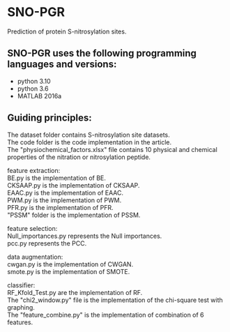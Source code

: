 # SNO-PGR
Prediction of protein S-nitrosylation sites.

## SNO-PGR uses the following programming languages and versions:
* python 3.10
* python 3.6
* MATLAB 2016a


## Guiding principles:

The dataset folder contains S-nitrosylation site datasets.  
The code folder is the code implementation in the article.  
The "physiochemical_factors.xlsx" file contains 10 physical and chemical properties of the nitration or nitrosylation peptide.

feature extraction:  
   BE.py is the implementation of BE.  
   CKSAAP.py is the implementation of CKSAAP.  
   EAAC.py is the implementation of EAAC.  
   PWM.py is the implementation of PWM.  
   PFR.py is the implementation of PFR.  
   "PSSM" folder is the implementation of PSSM.
   
feature selection:  
   Null_importances.py represents the Null importances.  
   pcc.py represents the PCC.  

data augmentation:  
  cwgan.py is the implementation of CWGAN.  
  smote.py is the implementation of SMOTE.  
  
classifier:  
   RF_Kfold_Test.py are the implementation of RF.  
The "chi2_window.py" file is the implementation of the chi-square test with graphing.  
The "feature_combine.py" is the implementation of combination of 6 features.

